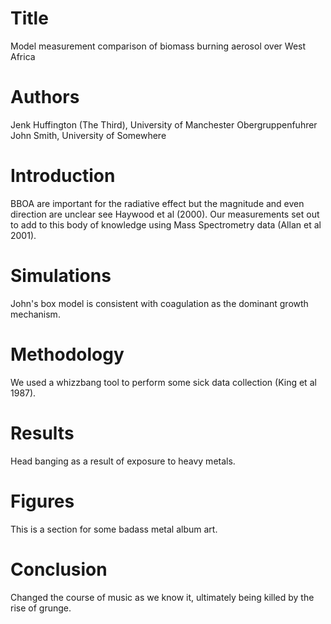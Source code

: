 # Title
Model measurement comparison of biomass burning aerosol
over West Africa

# Authors
Jenk Huffington (The Third), University of Manchester
Obergruppenfuhrer John Smith, University of Somewhere

# Introduction
BBOA are important for the radiative effect 
but the magnitude and even direction are unclear 
see Haywood et al (2000).
Our measurements set out to add to this body of 
knowledge using Mass Spectrometry data (Allan et al
2001).

# Simulations
John's box model is consistent with coagulation as
the dominant growth mechanism.

# Methodology
We used a whizzbang tool to perform some sick data
collection (King et al 1987).

# Results
Head banging as a result of exposure to heavy metals.

# Figures
This is a section for some badass metal album art.

# Conclusion
Changed the course of music as we know it, ultimately
being killed by the rise of grunge.